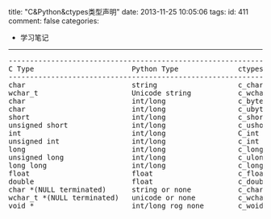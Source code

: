 title: "C&Python&ctypes类型声明"
date: 2013-11-25 10:05:06
tags:
id: 411
comment: false
categories:
  - 学习笔记
---

<pre class="brush:cpp">-----------------------------------------------------------------
C Type                       Python Type              ctypes Type
-----------------------------------------------------------------
char                         string                   c_char
wchar_t                      Unicode string           c_wchar
char                         int/long                 c_byte
char                         int/long                 c_ubyte
short                        int/long                 c_short
unsigned short               int/long                 c_ushort
int                          int/long                 C_int
unsigned int                 int/long                 c_int
long                         int/long                 c_long
unsigned long                int/long                 c_ulong
long long                    int/long                 c_longlong
float                        float                    c_float
double                       float                    c_double
char *(NULL terminated)      string or none           c_char_p
wchar_t *(NULL terminated)   unicode or none          c_wchar_p
void *                       int/long rog none        c_woid_p

</pre>